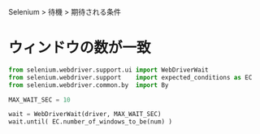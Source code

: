 Selenium > 待機 > 期待される条件
# ウィンドウの数が一致
```python
from selenium.webdriver.support.ui import WebDriverWait
from selenium.webdriver.support    import expected_conditions as EC
from selenium.webdriver.common.by  import By

MAX_WAIT_SEC = 10

wait = WebDriverWait(driver, MAX_WAIT_SEC)
wait.until( EC.number_of_windows_to_be(num) )
```
